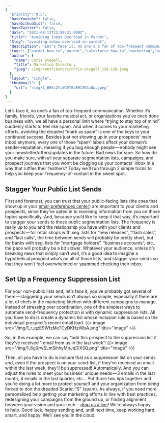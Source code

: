 ```yaml
---
{
  "priority":"0.5",
  "haveYoutube": false,
  "haveGithubGist": false,
  "haveTwitter": false,
  "date": "2021-08-11T23:59:31.000Z",
  "title": "Avoiding Inbox Overload in Pardot",
  "Slug": "avoiding-inbox-overload-in-pardot",
  "description": "Let’s face it, no one’s a fan of too-frequent communication. Whether it’s family, friends, your favorite musical act, or organizations you’ve once done business with, we all have a personal limit where “trying to stay top of mind” suddenly starts to feel like spam. And when it comes to your marketing efforts, avoiding the dreaded “mark as spam” is one of the keys to your continued success..",
  "tags": ["pardot-how-to","pardot","salesforce-how-to","marketing","salesforce"],
  "author": {
    "name": Chris Stegall,
    "title": Marketing Director,
    "jpeg": /img/contributors/chris-stegall_128-128.jpeg
  },
  "layout": "single",
  "thumbnail": {
    "url": "/img/1_6M4s2YiYODTGo8917K4aDw.jpeg"
  }
}
---
```

Let’s face it, no one’s a fan of too-frequent communication. Whether it’s family, friends, your favorite musical act, or organizations you’ve once done business with, we all have a personal limit where “trying to stay top of mind” suddenly starts to feel like spam. And when it comes to your marketing efforts, avoiding the dreaded “mark as spam” is one of the keys to your continued success.
Besides just not showing up in your prospects’ main inbox anymore, every one of those “spam” labels affect your domain’s sender-reputation, meaning if you bug enough people — nobody might see your newsletter/offers/updates in the future. Bad news for sure.
So how do you make sure, with all your separate segmentation lists, campaigns, and prospect journeys that you won’t be clogging up your contacts’ inbox in a way that ruffles their feathers? Today we’ll run through 2 simple tricks to help you keep your frequency-of-contact in the sweet spot.

## Stagger Your Public List Sends

First and foremost, you can trust that your public-facing lists (the ones that show up in your [email preferences center](https://help.salesforce.com/s/articleView?id=sf.pardot_emails_preference_center_considerations.htm&amp;language=en_US&amp;release=232.17.0&amp;type=5)) are important to your clients and prospects, since they’ve opted in to receiving information from you on those topics specifically. And, because you’d like to keep it that way, it’s important to stagger your sends to those public segmentation lists.
The frequency is really up to you and the relationship you have with your clients and prospects — for retail shops with seg. lists for “new releases”, “flash sales”, and “last calls”, the time between sends will probably be pretty short, but for banks with seg. lists for “mortgage holders”, “business accounts”, etc… the pace will probably be a bit slower.
Whatever your audience, unless it’s breaking news that simply can’t wait, it’s a good idea to imagine a hypothetical prospect who’s on all of those lists, and stagger your sends so that they won’t feel overwhelmed or spammed checking their inbox.

## Set Up a Frequency Suppression List

For your non-public lists and, let’s face it, you’ve probably got several of them — staggering your sends isn’t always so simple, especially if there are a lot of chefs in the marketing kitchen with different campaigns to manage.
Instead of stressing over coordination, one of the simplest ways to automate send-frequency protection is with dynamic suppression lists.
All you have to do is create a dynamic list whose inclusion rule is based on the individual prospect’s recent email load.
{{< image src="/img/1_r_qzE9WfzMeTCyDKHztWsA.png" title="Image" >}}

So, in this example, we can say “add this prospect to the suppression list if they’ve received 1 email from us in the last week”:
{{< image src="/img/1_6g0rwSLmSihhyMnJqDlXSQ.png" title="Image" >}}

Then, all you have to do is include that as a suppression list on your sends and, even if the prospect is on your send-list, if they’ve received an email within the last week, they’ll be suppressed! Automatically.
And you can adjust the rules to meet your business’ unique needs — 3 emails in the last month, 4 emails in the last quarter, etc…
Put those two tips together and you’re doing a lot more to protect yourself and your organization from being forced to don the dreaded Scarlet “S” (spam).
As always, if you need more personalized help getting your marketing efforts in line with best practices, redesigning your campaigns from the ground up, or finding alignment between your vision and your tech — [drop us a line](https://appexchange.salesforce.com/appxConsultingListingDetail?listingId=a0N30000001gF9jEAE)! We’re always happy to help.
Good luck, happy sending and, until next time, keep working hard, smart, and happy. We’ll see you in the cloud.
